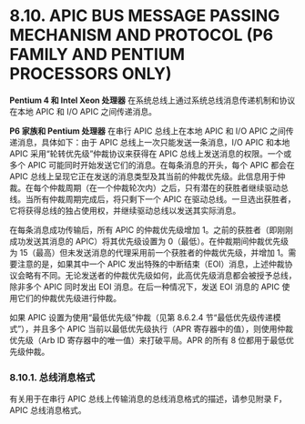 # 8.10. APIC BUS MESSAGE PASSING MECHANISM AND PROTOCOL (P6 FAMILY AND PENTIUM PROCESSORS ONLY)

**Pentium 4 和 Intel Xeon 处理器** 在系统总线上通过系统总线消息传递机制和协议在本地 APIC 和 I/O APIC 之间传递消息。

**P6 家族和 Pentium 处理器** 在串行 APIC 总线上在本地 APIC 和 I/O APIC 之间传递消息，具体如下：由于 APIC 总线上一次只能发送一条消息，I/O APIC 和本地 APIC 采用“轮转优先级”仲裁协议来获得在 APIC 总线上发送消息的权限。一个或多个 APIC 可能同时开始发送它们的消息。在每条消息的开头，每个 APIC 都会在 APIC 总线上呈现它正在发送的消息类型及其当前的仲裁优先级。此信息用于仲裁。在每个仲裁周期（在一个仲裁轮次内）之后，只有潜在的获胜者继续驱动总线。当所有仲裁周期完成后，将只剩下一个 APIC 在驱动总线。一旦选出获胜者，它将获得总线的独占使用权，并继续驱动总线以发送其实际消息。

在每条消息成功传输后，所有 APIC 的仲裁优先级增加 1。之前的获胜者（即刚刚成功发送其消息的 APIC）将其优先级设置为 0（最低）。在仲裁期间仲裁优先级为 15（最高）但未发送消息的代理采用前一个获胜者的仲裁优先级，并增加 1。需要注意的是，如果其中一个 APIC 发出特殊的中断结束（EOI）消息，上述仲裁协议会略有不同。无论发送者的仲裁优先级如何，此高优先级消息都会被授予总线，除非多个 APIC 同时发出 EOI 消息。在后一种情况下，发送 EOI 消息的 APIC 使用它们的仲裁优先级进行仲裁。

如果 APIC 设置为使用“最低优先级”仲裁（见第 8.6.2.4 节“最低优先级传递模式”），并且多个 APIC 当前以最低优先级执行（APR 寄存器中的值），则使用仲裁优先级（Arb ID 寄存器中的唯一值）来打破平局。APR 的所有 8 位都用于最低优先级仲裁。

### 8.10.1. 总线消息格式
有关用于在串行 APIC 总线上传输消息的总线消息格式的描述，请参见附录 F，APIC 总线消息格式。